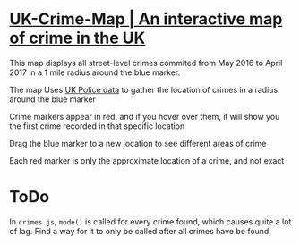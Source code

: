 # [UK-Crime-Map | An interactive map of crime in the UK](https://thatguywiththatname.github.io/UK-Crime-Map/)

This map displays all street-level crimes commited from May 2016 to  April 2017 in a 1 mile radius around the blue marker.

The map Uses [UK Police data](https://data.police.uk) to gather the location of crimes in a radius around the blue marker

Crime markers appear in red, and if you hover over them, it will show you the first crime recorded in that specific location

Drag the blue marker to a new location to see different areas of crime

Each red marker is only the approximate location of a crime, and not exact

# ToDo

In `crimes.js`, `mode()` is called for every crime found, which causes quite a lot of lag. Find a way for it to only be called
after all crimes have be found
